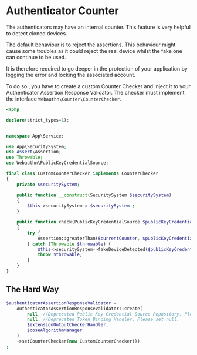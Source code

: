# Authenticator Counter

The authenticators may have an internal counter. This feature is very helpful to detect cloned devices.

The default behaviour is to reject the assertions. This behaviour might cause some troubles as it could reject the real device whilst the fake one can continue to be used.

It is therefore required to go deeper in the protection of your application by logging the error and locking the associated account.

To do so , you have to create a custom Counter Checker and inject it to your Authenticator Assertion Response Validator. The checker must implement the interface `Webauthn\Counter\CounterChecker`.

```php
<?php

declare(strict_types=1);


namespace App\Service;

use App\SecuritySystem;
use Assert\Assertion;
use Throwable;
use Webauthn\PublicKeyCredentialSource;

final class CustomCounterChecker implements CounterChecker
{
    private $securitySystem;

    public function __construct(SecuritySystem $securitySystem)
    {
        $this->securitySystem = $securitySystem ;
    }

    public function check(PublicKeyCredentialSource $publicKeyCredentialSource, int $currentCounter): void
    {
        try {
            Assertion::greaterThan($currentCounter, $publicKeyCredentialSource->getCounter(), 'Invalid counter.');
        } catch (Throwable $throwable) {
            $this->securitySystem->fakeDeviceDetected($publicKeyCredentialSource);
            throw $throwable;
        }
    }
}
```

## The Hard Way

```php
$authenticatorAssertionResponseValidator =
    AuthenticatorAssertionResponseValidator::create(
        null, //Deprecated Public Key Credential Source Repository. Please set null.
        null, //Deprecated Token Binding Handler. Please set null.
        $extensionOutputCheckerHandler,
        $coseAlgorithmManager
    )
    ->setCounterChecker(new CustomCounterChecker())
;
```
